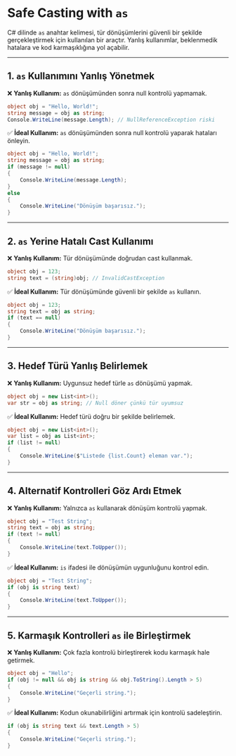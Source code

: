 # Safe Casting with `as`

C# dilinde `as` anahtar kelimesi, tür dönüşümlerini güvenli bir şekilde gerçekleştirmek için kullanılan bir araçtır. Yanlış kullanımlar, beklenmedik hatalara ve kod karmaşıklığına yol açabilir.

---

## 1. `as` Kullanımını Yanlış Yönetmek

❌ **Yanlış Kullanım:** `as` dönüşümünden sonra null kontrolü yapmamak.

```csharp
object obj = "Hello, World!";
string message = obj as string;
Console.WriteLine(message.Length); // NullReferenceException riski
```

✅ **İdeal Kullanım:** `as` dönüşümünden sonra null kontrolü yaparak hataları önleyin.

```csharp
object obj = "Hello, World!";
string message = obj as string;
if (message != null)
{
    Console.WriteLine(message.Length);
}
else
{
    Console.WriteLine("Dönüşüm başarısız.");
}
```

---

## 2. `as` Yerine Hatalı Cast Kullanımı

❌ **Yanlış Kullanım:** Tür dönüşümünde doğrudan cast kullanmak.

```csharp
object obj = 123;
string text = (string)obj; // InvalidCastException
```

✅ **İdeal Kullanım:** Tür dönüşümünde güvenli bir şekilde `as` kullanın.

```csharp
object obj = 123;
string text = obj as string;
if (text == null)
{
    Console.WriteLine("Dönüşüm başarısız.");
}
```

---

## 3. Hedef Türü Yanlış Belirlemek

❌ **Yanlış Kullanım:** Uygunsuz hedef türle `as` dönüşümü yapmak.

```csharp
object obj = new List<int>();
var str = obj as string; // Null döner çünkü tür uyumsuz
```

✅ **İdeal Kullanım:** Hedef türü doğru bir şekilde belirlemek.

```csharp
object obj = new List<int>();
var list = obj as List<int>;
if (list != null)
{
    Console.WriteLine($"Listede {list.Count} eleman var.");
}
```

---

## 4. Alternatif Kontrolleri Göz Ardı Etmek

❌ **Yanlış Kullanım:** Yalnızca `as` kullanarak dönüşüm kontrolü yapmak.

```csharp
object obj = "Test String";
string text = obj as string;
if (text != null)
{
    Console.WriteLine(text.ToUpper());
}
```

✅ **İdeal Kullanım:** `is` ifadesi ile dönüşümün uygunluğunu kontrol edin.

```csharp
object obj = "Test String";
if (obj is string text)
{
    Console.WriteLine(text.ToUpper());
}
```

---

## 5. Karmaşık Kontrolleri `as` ile Birleştirmek

❌ **Yanlış Kullanım:** Çok fazla kontrolü birleştirerek kodu karmaşık hale getirmek.

```csharp
object obj = "Hello";
if (obj != null && obj is string && obj.ToString().Length > 5)
{
    Console.WriteLine("Geçerli string.");
}
```

✅ **İdeal Kullanım:** Kodun okunabilirliğini artırmak için kontrolü sadeleştirin.

```csharp
if (obj is string text && text.Length > 5)
{
    Console.WriteLine("Geçerli string.");
}
```